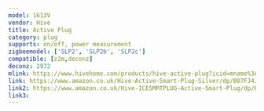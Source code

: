 ```yaml
---
model: 1613V
vendor: Hive
title: Active Plug
category: plug
supports: on/off, power measurement
zigbeemodel: ['SLP2', 'SLP2b', 'SLP2c']
compatible: [z2m,deconz]
deconz: 2972
mlink: https://www.hivehome.com/products/hive-active-plug?icid=mname%3Amega-menu.iname%3Ahive-active-plug
link: https://www.amazon.co.uk/Hive-Active-Smart-Plug-Silver/dp/B07FJ4JQJ1
link2: https://www.amazon.co.uk/Hive-ICESMRTPLUG-Active-Smart-Plug/dp/B01N7L53TB
link3: 
---
```



